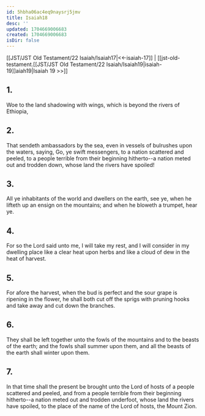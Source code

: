 ```yaml
---
id: 5hbha06ac4eq9naysrj5jmv
title: Isaiah18
desc: ''
updated: 1704669006683
created: 1704669006683
isDir: false
---
```

[[JST/JST Old Testament/22 Isaiah/Isaiah17|<<-isaiah-17]] | [[jst-old-testament.[[JST/JST Old Testament/22 Isaiah/Isaiah19|isaiah-19]]aiah19|Isaiah 19 >>]]
## 1.
Woe to the land shadowing with wings, which is beyond the rivers of Ethiopia,
## 2.
That sendeth ambassadors by the sea, even in vessels of bulrushes upon the waters, saying, Go, ye swift messengers, to a nation scattered and peeled, to a people terrible from their beginning hitherto\--a nation meted out and trodden down, whose land the rivers have spoiled!
## 3.
All ye inhabitants of the world and dwellers on the earth, see ye, when he lifteth up an ensign on the mountains; and when he bloweth a trumpet, hear ye.
## 4.
For so the Lord said unto me, I will take my rest, and I will consider in my dwelling place like a clear heat upon herbs and like a cloud of dew in the heat of harvest.
## 5.
For afore the harvest, when the bud is perfect and the sour grape is ripening in the flower, he shall both cut off the sprigs with pruning hooks and take away and cut down the branches.
## 6.
They shall be left together unto the fowls of the mountains and to the beasts of the earth; and the fowls shall summer upon them, and all the beasts of the earth shall winter upon them.
## 7.
In that time shall the present be brought unto the Lord of hosts of a people scattered and peeled, and from a people terrible from their beginning hitherto\--a nation meted out and trodden underfoot, whose land the rivers have spoiled, to the place of the name of the Lord of hosts, the Mount Zion.

